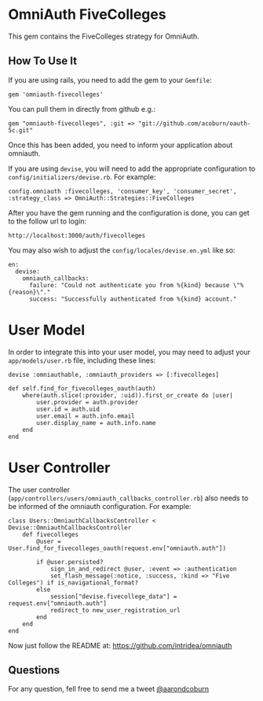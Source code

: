 OmniAuth FiveColleges
=====================

This gem contains the FiveColleges strategy for OmniAuth.

How To Use It
-------------

If you are using rails, you need to add the gem to your `Gemfile`:

    gem 'omniauth-fivecolleges'

You can pull them in directly from github e.g.:

    gem "omniauth-fivecolleges", :git => "git://github.com/acoburn/oauth-5c.git"

Once this has been added, you need to inform your application about omniauth.

If you are using `devise`, you will need to add the appropriate configuration to
`config/initializers/devise.rb`. For example:

    config.omniauth :fivecolleges, 'consumer_key', 'consumer_secret', :strategy_class => OmniAuth::Strategies::FiveColleges

After you have the gem running and the configuration is done, you can get to the follow url to login:

	http://localhost:3000/auth/fivecolleges

You may also wish to adjust the `config/locales/devise.en.yml` like so:

    en:
      devise:
        omniauth_callbacks:
          failure: "Could not authenticate you from %{kind} because \"%{reason}\"."
          success: "Successfully authenticated from %{kind} account."


User Model
==========

In order to integrate this into your user model, you may need to adjust your `app/models/user.rb` file,
including these lines:

    devise :omniauthable, :omniauth_providers => [:fivecolleges]

    def self.find_for_fivecolleges_oauth(auth)
        where(auth.slice(:provider, :uid)).first_or_create do |user|
            user.provider = auth.provider
            user.id = auth.uid
            user.email = auth.info.email
            user.display_name = auth.info.name
        end
    end

User Controller
===============

The user controller (`app/controllers/users/omniauth_callbacks_controller.rb`) also needs to be informed
of the omniauth configuration. For example:

    class Users::OmniauthCallbacksController < Devise::OmniauthCallbacksController
        def fivecolleges
            @user = User.find_for_fivecolleges_oauth(request.env["omniauth.auth"])

            if @user.persisted?
                sign_in_and_redirect @user, :event => :authentication
                set_flash_message(:notice, :success, :kind => "Five Colleges") if is_navigational_format?
            else
                session["devise.fivecollege_data"] = request.env["omniauth.auth"]
                redirect_to new_user_registration_url
            end 
        end 
    end

Now just follow the README at: https://github.com/intridea/omniauth

Questions
---------

For any question, fell free to send me a tweet [@aarondcoburn](http://twitter.com/aarondcoburn)

